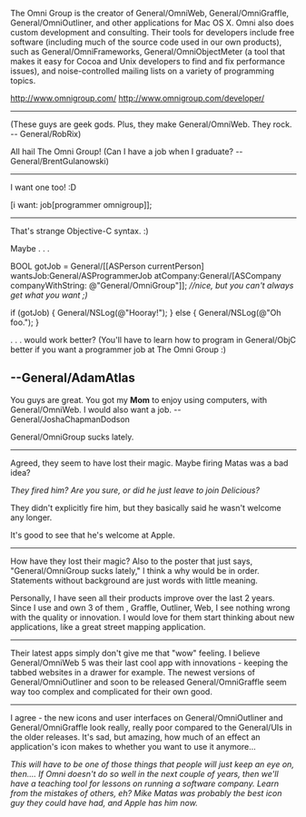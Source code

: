 

The Omni Group is the creator of General/OmniWeb, General/OmniGraffle, General/OmniOutliner, and other applications for Mac OS X.  Omni also does custom development and consulting. Their tools for developers include free software (including much of the source code used in our own products), such as General/OmniFrameworks, General/OmniObjectMeter (a tool that makes it easy for Cocoa and Unix developers to find and fix performance issues), and noise-controlled mailing lists on a variety of programming topics.

http://www.omnigroup.com/
http://www.omnigroup.com/developer/

----

(These guys are geek gods. Plus, they make General/OmniWeb. They rock. -- General/RobRix)

All hail The Omni Group! (Can I have a job when I graduate? -- General/BrentGulanowski)

----

I want one too! :D

[i want: job[programmer omnigroup]];

----

That's strange Objective-C syntax. :)

Maybe . . .

    
BOOL gotJob = General/[[ASPerson currentPerson] wantsJob:General/ASProgrammerJob
                                       atCompany:General/[ASCompany companyWithString: @"General/OmniGroup"]];
*//nice, but you can't always get what you want ;)*

if (gotJob) {
  General/NSLog(@"Hooray!");
} else {
  General/NSLog(@"Oh foo.");
}


 . . . would work better? (You'll have to learn how to program in General/ObjC better if you want a programmer job at The Omni Group :)



--General/AdamAtlas
----
You guys are great. You got my **Mom** to enjoy using computers, with General/OmniWeb. I would also want a job. --General/JoshaChapmanDodson

General/OmniGroup sucks lately.

----

Agreed, they seem to have lost their magic. Maybe firing Matas was a bad idea?

*They fired him? Are you sure, or did he just leave to join Delicious?*

They didn't explicitly fire him, but they basically said he wasn't welcome any longer.

It's good to see that he's welcome at Apple.

----

How have they lost their magic?  Also to the poster that just says, "General/OmniGroup sucks lately," I think a why would be in order. Statements without background are just words with little meaning.

Personally, I have seen all their products improve over the last 2 years.  Since I use and own 3 of them , Graffle, Outliner, Web, I see nothing wrong with the quality or innovation.  I would love for them start thinking about new applications, like a great street mapping application.

----

Their latest apps simply don't give me that "wow" feeling. I believe General/OmniWeb 5 was their last cool app with innovations - keeping the tabbed websites in a drawer for example. The newest versions of General/OmniOutliner and soon to be released General/OmniGraffle seem way too complex and complicated for their own good. 

----

I agree - the new icons and user interfaces on General/OmniOutliner and General/OmniGraffle look really, really poor compared to the General/UIs in the older releases. It's sad, but amazing, how much of an effect an application's icon makes to whether you want to use it anymore...

*This will have to be one of those things that people will just keep an eye on, then.... If Omni doesn't do so well in the next couple of years, then we'll have a teaching tool for lessons on running a software company. Learn from the mistakes of others, eh? Mike Matas was probably the best icon guy they could have had, and Apple has him now.*